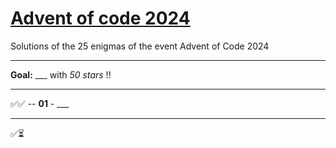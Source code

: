 # [Advent of code 2024](https://adventofcode.com/2024)
Solutions of the 25 enigmas of the event Advent of Code 2024

---
**Goal:** ___ with _50 stars_ !!

---

✅✅ -- **01** - ___


---
✅⏳
